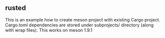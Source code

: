 ## rusted

This is an example how to create meson project with existing Cargo project. Cargo.toml dependencies are stored under subprojects/ directory (along with wrap files). This works on meson 1.9.1
